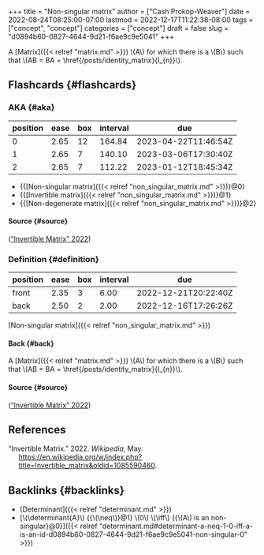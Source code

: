 +++
title = "Non-singular matrix"
author = ["Cash Prokop-Weaver"]
date = 2022-08-24T08:25:00-07:00
lastmod = 2022-12-17T11:22:38-08:00
tags = ["concept", "concept"]
categories = ["concept"]
draft = false
slug = "d0894b60-0827-4644-9d21-f6ae9c9e5041"
+++

A [Matrix]({{< relref "matrix.md" >}}) \\(A\\) for which there is a \\(B\\) such that \\(AB = BA = \href{/posts/identity_matrix}{I\_{n}}\\).


## Flashcards {#flashcards}


### AKA {#aka}

| position | ease | box | interval | due                  |
|----------|------|-----|----------|----------------------|
| 0        | 2.65 | 12  | 164.84   | 2023-04-22T11:46:54Z |
| 1        | 2.65 | 7   | 140.10   | 2023-03-06T17:30:40Z |
| 2        | 2.65 | 7   | 112.22   | 2023-01-12T18:45:34Z |

-   {{[Non-singular matrix]({{< relref "non_singular_matrix.md" >}})}@0}
-   {{[Invertible matrix]({{< relref "non_singular_matrix.md" >}})}@1}
-   {{[Non-degenerate matrix]({{< relref "non_singular_matrix.md" >}})}@2}


#### Source {#source}

(<a href="#citeproc_bib_item_1">“Invertible Matrix” 2022</a>)


### Definition {#definition}

| position | ease | box | interval | due                  |
|----------|------|-----|----------|----------------------|
| front    | 2.35 | 3   | 6.00     | 2022-12-21T20:22:40Z |
| back     | 2.50 | 2   | 2.00     | 2022-12-16T17:26:26Z |

[Non-singular matrix]({{< relref "non_singular_matrix.md" >}})


#### Back {#back}

A [Matrix]({{< relref "matrix.md" >}}) \\(A\\) for which there is a \\(B\\) such that \\(AB = BA = \href{/posts/identity_matrix}{I\_{n}}\\).


#### Source {#source}

(<a href="#citeproc_bib_item_1">“Invertible Matrix” 2022</a>)

## References

<style>.csl-entry{text-indent: -1.5em; margin-left: 1.5em;}</style><div class="csl-bib-body">
  <div class="csl-entry"><a id="citeproc_bib_item_1"></a>“Invertible Matrix.” 2022. <i>Wikipedia</i>, May. <a href="https://en.wikipedia.org/w/index.php?title=Invertible_matrix&oldid=1085590460">https://en.wikipedia.org/w/index.php?title=Invertible_matrix&#38;oldid=1085590460</a>.</div>
</div>


## Backlinks {#backlinks}

-   [Determinant]({{< relref "determinant.md" >}})
-   [\\(\determinant{A}\\) {{\\(\neq\\)}@1} \\(0\\) \\(\iff\\) {{\\(A\\) is an non-singular}@0}]({{< relref "determinant.md#determinant-a-neq-1-0-iff-a-is-an-id-d0894b60-0827-4644-9d21-f6ae9c9e5041-non-singular-0" >}})
